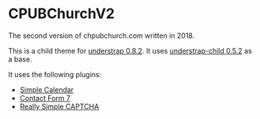 # CPUBChurchV2

The second version of chpubchurch.com written in 2018.

This is a child theme for [understrap 0.8.2](https://github.com/understrap/understrap). It uses [understrap-child 0.5.2](https://github.com/understrap/understrap-child) as a base.

It uses the following plugins:

* [Simple Calendar](https://wordpress.org/plugins/google-calendar-events/)
* [Contact Form 7](https://wordpress.org/plugins/contact-form-7/)
* [Really Simple CAPTCHA](https://wordpress.org/plugins/really-simple-captcha/)

